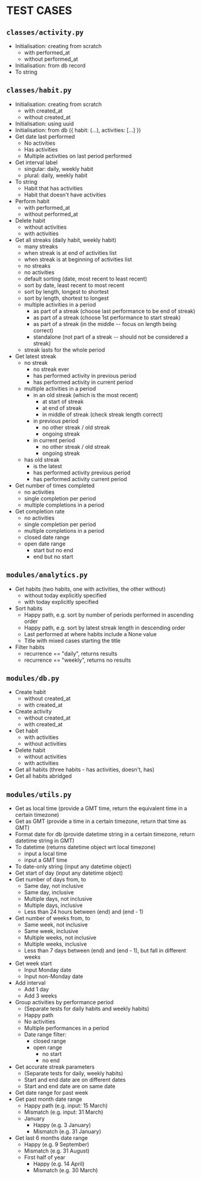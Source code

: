 # TEST CASES

## `classes/activity.py`
- Initialisation: creating from scratch
    - with performed_at
    - without performed_at
- Initialisation: from db record
- To string

## `classes/habit.py`
- Initialisation: creating from scratch
    - with created_at
    - without created_at
- Initialisation: using uuid
- Initialisation: from db ({ habit: (...), activities: [...] })
- Get date last performed
    - No activities
    - Has activities
    - Multiple activities on last period performed
- Get interval label
    - singular: daily, weekly habit
    - plural: daily, weekly habit
- To string
    - Habit that has activities
    - Habit that doesn't have activities
- Perform habit
    - with performed_at
    - without performed_at
- Delete habit
    - without activities
    - with activities
- Get all streaks (daily habit, weekly habit)
  - many streaks
  - when streak is at end of activities list
  - when streak is at beginning of activities list
  - no streaks
  - no activities
  - default sorting (date, most recent to least recent)
  - sort by date, least recent to most recent
  - sort by length, longest to shortest
  - sort by length, shortest to longest
  - multiple activities in a period
      - as part of a streak (choose last performance to be end of streak)
      - as part of a streak (choose 1st performance to start streak)
      - as part of a streak (in the middle -- focus on length being correct)
      - standalone (not part of a streak -- should not be considered a streak)
  - streak lasts for the whole period
- Get latest streak
    - no streak
        - no streak ever
        - has performed activity in previous period
        - has performed activity in current period
    - multiple activities in a period
        - in an old streak (which is the most recent)
            - at start of streak
            - at end of streak
            - in middle of streak (check streak length correct)
        - in previous period
            - no other streak / old streak
            - ongoing streak
        - in current period
            - no other streak / old streak
            - ongoing streak
    - has old streak
        - is the latest
        - has performed activity previous period
        - has performed activity current period
- Get number of times completed
    - no activities
    - single completion per period
    - multiple completions in a period
- Get completion rate
    - no activities
    - single completion per period
    - multiple completions in a period
    - closed date range
    - open date range
        - start but no end
        - end but no start

## `modules/analytics.py`
- Get habits (two habits, one with activities, the other without)
    - without today explicitly specified
    - with today explicitly specified
- Sort habits
    - Happy path, e.g. sort by number of periods performed in ascending order
    - Happy path, e.g. sort by latest streak length in descending order
    - Last performed at where habits include a None value
    - Title with mixed cases starting the title
- Filter habits
    - recurrence == "daily", returns results
    - recurrence == "weekly", returns no results

## `modules/db.py`
- Create habit
    - without created_at
    - with created_at
- Create activity
    - without created_at
    - with created_at
- Get habit
    - with activities
    - without activities
- Delete habit
    - without activities
    - with activities
- Get all habits (three habits - has activities, doesn't, has)
- Get all habits abridged

## `modules/utils.py`
- Get as local time (provide a GMT time, return the equivalent time in a certain timezone)
- Get as GMT (provide a time in a certain timezone, return that time as GMT)
- Format date for db (provide datetime string in a certain timezone, return datetime string in GMT)
- To datetime (returns datetime object wrt local timezone)
    - input a local time
    - input a GMT time
- To date-only string (input any datetime object)
- Get start of day (input any datetime object)
- Get number of days from, to
    - Same day, not inclusive
    - Same day, inclusive
    - Multiple days, not inclusive
    - Multiple days, inclusive
    - Less than 24 hours between (end) and (end - 1)
- Get number of weeks from, to
    - Same week, not inclusive
    - Same week, inclusive
    - Multiple weeks, not inclusive
    - Multiple weeks, inclusive
    - Less than 7 days between (end) and (end - 1), but fall in different weeks
- Get week start
    - Input Monday date
    - Input non-Monday date
- Add interval
    - Add 1 day
    - Add 3 weeks
- Group activities by performance period 
  - (Separate tests for daily habits and weekly habits)
  - Happy path
  - No activities
  - Multiple performances in a period
  - Date range filter:
      - closed range
      - open range
          - no start
          - no end
- Get accurate streak parameters
    - (Separate tests for daily, weekly habits)
    - Start and end date are on different dates
    - Start and end date are on same date
- Get date range for past week
- Get past month date range
    - Happy path (e.g. input: 15 March)
    - Mismatch (e.g. input: 31 March)
    - January
        - Happy (e.g. 3 January)
        - Mismatch (e.g. 31 January)
- Get last 6 months date range
    - Happy (e.g. 9 September)
    - Mismatch (e.g. 31 August)
    - First half of year
        - Happy (e.g. 14 April)
        - Mismatch (e.g. 30 March)
